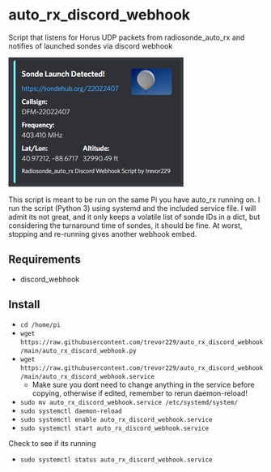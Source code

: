 # auto_rx_discord_webhook
Script that listens for Horus UDP packets from radiosonde_auto_rx and notifies of launched sondes via discord webhook

![demonstration picture](demo.png)

This script is meant to be run on the same Pi you have auto_rx running on. I run the script (Python 3) using systemd and the included service file. I will admit its not great, and it only keeps a volatile list of sonde IDs in a dict, but considering the turnaround time of sondes, it should be fine. At worst, stopping and re-running gives another webhook embed.

## Requirements
* discord_webhook

## Install
* `cd /home/pi`
* `wget https://raw.githubusercontent.com/trevor229/auto_rx_discord_webhook/main/auto_rx_discord_webhook.py`
* `wget https://raw.githubusercontent.com/trevor229/auto_rx_discord_webhook/main/auto_rx_discord_webhook.service`
  * Make sure you dont need to change anything in the service before copying, otherwise if edited, remember to rerun daemon-reload!
* `sudo mv auto_rx_discord_webhook.service /etc/systemd/system/`
* `sudo systemctl daemon-reload`
* `sudo systemctl enable auto_rx_discord_webhook.service`
* `sudo systemctl start auto_rx_discord_webhook.service`

Check to see if its running

* `sudo systemctl status auto_rx_discord_webhook.service`
